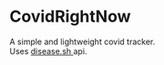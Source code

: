 # CovidRightNow
A simple and lightweight covid tracker. <br>
Uses <a href="https://disease.sh">disease.sh <a>api.
